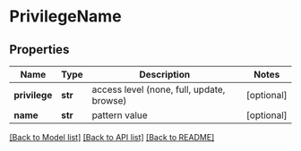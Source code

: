 # PrivilegeName

## Properties
Name | Type | Description | Notes
------------ | ------------- | ------------- | -------------
**privilege** | **str** | access level (none, full, update, browse) | [optional] 
**name** | **str** | pattern value | [optional] 

[[Back to Model list]](../README.md#documentation-for-models) [[Back to API list]](../README.md#documentation-for-api-endpoints) [[Back to README]](../README.md)


